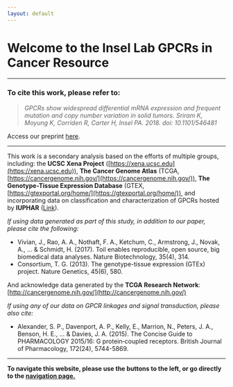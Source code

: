 ```yaml
---
layout: default
---
```


# [](#header-1)Welcome to the Insel Lab GPCRs in Cancer Resource

* * *

### To cite this work, please refer to:

> *GPCRs show widespread differential mRNA expression and frequent mutation and copy number variation in solid tumors. Sriram K, Moyung K, Corriden R, Carter H, Insel PA.     2018. doi: 10.1101/546481*

Access our preprint [here](https://www.biorxiv.org/content/10.1101/546481v1).



* * *

This work is a secondary analysis based on the efforts of multiple groups, including: the **UCSC Xena Project** ([https://xena.ucsc.edu](https://xena.ucsc.edu)), **The Cancer Genome Atlas** (TCGA, [https://cancergenome.nih.gov/](https://cancergenome.nih.gov/)), **The Genotype-Tissue Expression Database** (GTEX, [https://gtexportal.org/home/](https://gtexportal.org/home/)), and incorporating data on classification and characterization of GPCRs hosted by **IUPHAR** ([Link](http://www.guidetopharmacology.org/GRAC/ReceptorFamiliesForward?type=GPCR)).

*If using data generated as part of this study, in addition to our paper, please cite the following:*

* Vivian, J., Rao, A. A., Nothaft, F. A., Ketchum, C., Armstrong, J., Novak, A., ... & Schmidt, H. (2017). Toil enables reproducible, open   source, big biomedical data analyses. Nature Biotechnology, 35(4), 314.
* Consortium, T. G. (2013). The genotype-tissue expression (GTEx) project. Nature Genetics, 45(6), 580.

And acknowledge data generated by the **TCGA Research Network**: [http://cancergenome.nih.gov/](http://cancergenome.nih.gov/)

*If using any of our data on GPCR linkages and signal transduction, please also cite:*

* Alexander, S. P., Davenport, A. P., Kelly, E., Marrion, N., Peters, J. A., Benson, H. E., ... & Davies, J. A. (2015). The Concise Guide   to PHARMACOLOGY 2015/16: G protein‐coupled receptors. British Journal of Pharmacology, 172(24), 5744-5869.

* * *

**To navigate this website, please use the buttons to the left, or go directly to the [navigation page.](https://insellab.github.io/navigation)**
